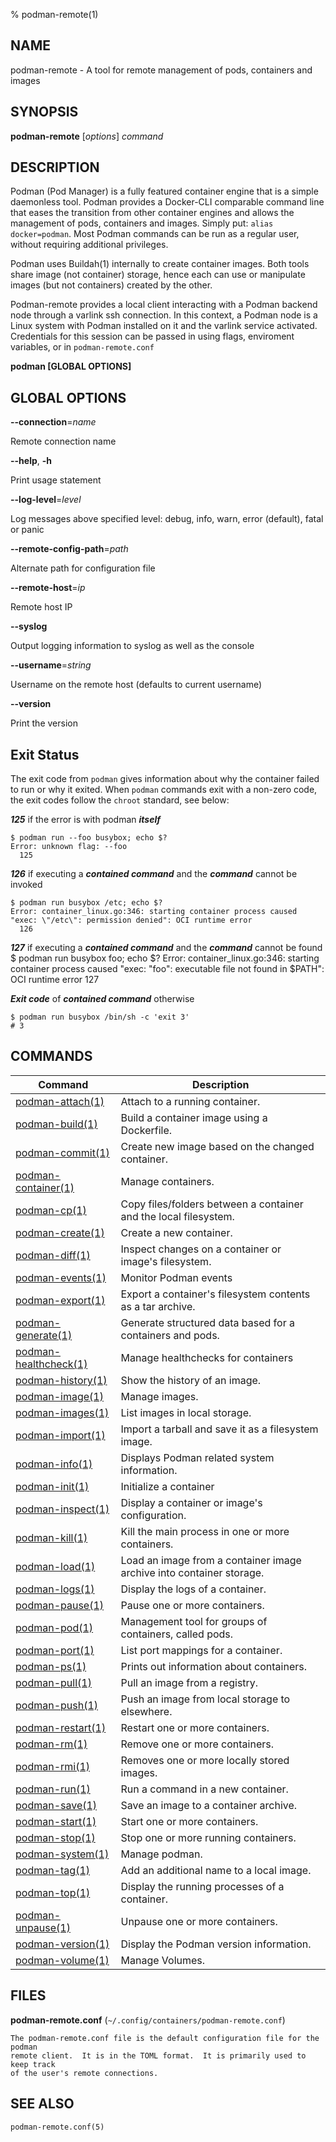 % podman-remote(1)

## NAME
podman-remote - A tool for remote management of pods, containers and images

## SYNOPSIS
**podman-remote** [*options*] *command*

## DESCRIPTION
Podman (Pod Manager) is a fully featured container engine that is a simple daemonless tool.
Podman provides a Docker-CLI comparable command line that eases the transition from other
container engines and allows the management of pods, containers and images.  Simply put: `alias docker=podman`.
Most Podman commands can be run as a regular user, without requiring additional
privileges.

Podman uses Buildah(1) internally to create container images. Both tools share image
(not container) storage, hence each can use or manipulate images (but not containers)
created by the other.

Podman-remote provides a local client interacting with a Podman backend node through a varlink ssh connection. In this context, a Podman node is a Linux system with Podman installed on it and the varlink service activated. Credentials for this session can be passed in using flags, enviroment variables, or in `podman-remote.conf`

**podman [GLOBAL OPTIONS]**

## GLOBAL OPTIONS

**--connection**=*name*

Remote connection name

**--help**, **-h**

Print usage statement

**--log-level**=*level*

Log messages above specified level: debug, info, warn, error (default), fatal or panic

**--remote-config-path**=*path*

Alternate path for configuration file

**--remote-host**=*ip*

Remote host IP

**--syslog**

Output logging information to syslog as well as the console

**--username**=*string*

Username on the remote host (defaults to current username)

**--version**

Print the version

## Exit Status

The exit code from `podman` gives information about why the container
failed to run or why it exited.  When `podman` commands exit with a non-zero code,
the exit codes follow the `chroot` standard, see below:

**_125_** if the error is with podman **_itself_**

    $ podman run --foo busybox; echo $?
    Error: unknown flag: --foo
      125

**_126_** if executing a **_contained command_** and the **_command_** cannot be invoked

    $ podman run busybox /etc; echo $?
    Error: container_linux.go:346: starting container process caused "exec: \"/etc\": permission denied": OCI runtime error
      126

**_127_** if executing a **_contained command_** and the **_command_** cannot be found
    $ podman run busybox foo; echo $?
    Error: container_linux.go:346: starting container process caused "exec: \"foo\": executable file not found in $PATH": OCI runtime error
      127

**_Exit code_** of **_contained command_** otherwise

    $ podman run busybox /bin/sh -c 'exit 3'
    # 3


## COMMANDS

| Command                                          | Description                                                                 |
| ------------------------------------------------ | --------------------------------------------------------------------------- |
| [podman-attach(1)](podman-attach.1.md)           | Attach to a running container.                                              |
| [podman-build(1)](podman-build.1.md)             | Build a container image using a Dockerfile.                                 |
| [podman-commit(1)](podman-commit.1.md)           | Create new image based on the changed container.                            |
| [podman-container(1)](podman-container.1.md)     | Manage containers.                                                          |
| [podman-cp(1)](podman-cp.1.md)                   | Copy files/folders between a container and the local filesystem.            |
| [podman-create(1)](podman-create.1.md)           | Create a new container.                                                     |
| [podman-diff(1)](podman-diff.1.md)               | Inspect changes on a container or image's filesystem.                       |
| [podman-events(1)](podman-events.1.md)           | Monitor Podman events                                                       |
| [podman-export(1)](podman-export.1.md)           | Export a container's filesystem contents as a tar archive.                  |
| [podman-generate(1)](podman-generate.1.md)       | Generate structured data based for a containers and pods.                   |
| [podman-healthcheck(1)](podman-healthcheck.1.md) | Manage healthchecks for containers                                          |
| [podman-history(1)](podman-history.1.md)         | Show the history of an image.                                               |
| [podman-image(1)](podman-image.1.md)             | Manage images.                                                              |
| [podman-images(1)](podman-images.1.md)           | List images in local storage.                                               |
| [podman-import(1)](podman-import.1.md)           | Import a tarball and save it as a filesystem image.                         |
| [podman-info(1)](podman-info.1.md)               | Displays Podman related system information.                                 |
| [podman-init(1)](podman-init.1.md)               | Initialize a container                                                      |
| [podman-inspect(1)](podman-inspect.1.md)         | Display a container or image's configuration.                               |
| [podman-kill(1)](podman-kill.1.md)               | Kill the main process in one or more containers.                            |
| [podman-load(1)](podman-load.1.md)               | Load an image from a container image archive into container storage.        |
| [podman-logs(1)](podman-logs.1.md)               | Display the logs of a container.                                            |
| [podman-pause(1)](podman-pause.1.md)             | Pause one or more containers.                                               |
| [podman-pod(1)](podman-pod.1.md)                 | Management tool for groups of containers, called pods.                      |
| [podman-port(1)](podman-port.1.md)               | List port mappings for a container.                                         |
| [podman-ps(1)](podman-ps.1.md)                   | Prints out information about containers.                                    |
| [podman-pull(1)](podman-pull.1.md)               | Pull an image from a registry.                                              |
| [podman-push(1)](podman-push.1.md)               | Push an image from local storage to elsewhere.                              |
| [podman-restart(1)](podman-restart.1.md)         | Restart one or more containers.                                             |
| [podman-rm(1)](podman-rm.1.md)                   | Remove one or more containers.                                              |
| [podman-rmi(1)](podman-rmi.1.md)                 | Removes one or more locally stored images.                                  |
| [podman-run(1)](podman-run.1.md)                 | Run a command in a new container.                                           |
| [podman-save(1)](podman-save.1.md)               | Save an image to a container archive.                                       |
| [podman-start(1)](podman-start.1.md)             | Start one or more containers.                                               |
| [podman-stop(1)](podman-stop.1.md)               | Stop one or more running containers.                                        |
| [podman-system(1)](podman-system.1.md)           | Manage podman.                                                              |
| [podman-tag(1)](podman-tag.1.md)                 | Add an additional name to a local image.                                    |
| [podman-top(1)](podman-top.1.md)                 | Display the running processes of a container.                               |
| [podman-unpause(1)](podman-unpause.1.md)         | Unpause one or more containers.                                             |
| [podman-version(1)](podman-version.1.md)         | Display the Podman version information.                                     |
| [podman-volume(1)](podman-volume.1.md)           | Manage Volumes.                                                             |

## FILES

**podman-remote.conf** (`~/.config/containers/podman-remote.conf`)

    The podman-remote.conf file is the default configuration file for the podman
    remote client.  It is in the TOML format.  It is primarily used to keep track
    of the user's remote connections.

## SEE ALSO
`podman-remote.conf(5)`
